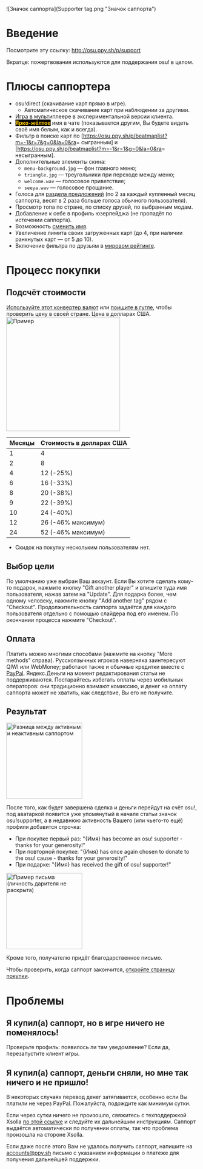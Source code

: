 ![Значок саппорта](Supporter tag.png "Значок саппорта")

Введение
========

Посмотрите эту ссылку: <http://osu.ppy.sh/p/support>

Вкратце: пожертвования используются для поддержания osu! в целом.

Плюсы саппортера
================

-   osu!direct (скачивание карт прямо в игре).
    -   Автоматическое скачивание карт при наблюдении за другими.
-   Игра в мультиплеере в экспериментальной версии клиента.
-   <span style="color:#FFC700; background-color:#000000; font-weight:bold;">Ярко-жёлтое</span> имя в чате (показывается другим, Вы будете видеть своё имя белым, как и всегда).
-   Фильтр в поиске карт по \[<https://osu.ppy.sh/p/beatmaplist?m=-1&r=7&g=0&la=0&ra>= сыгранным\] и \[<https://osu.ppy.sh/p/beatmaplist?m=-1&r=1&g=0&la=0&ra>= несыгранным\].
-   Дополнительные элементы скина:
    -   `menu-background.jpg` — фон главного меню;
    -   `triangle.jpg` — треугольники при переходе между меню;
    -   `welcome.wav` — голосовое приветствие;
    -   `seeya.wav` — голосовое прощание.
-   Голоса для [раздела предложений](http://osu.ppy.sh/forum/4) (по 2 за каждый купленный месяц саппорта, весят в 2 раза больше голоса обычного пользователя).
-   Просмотр топа по стране, по списку друзей, по выбранным модам.
-   Добавление к себе в профиль юзерпейджа (не пропадёт по истечении саппорта).
-   Возможность [сменить имя](https://store.ppy.sh/store/product/32).
-   Увеличение лимита своих загруженных карт (до 4, при наличии ранкнутых карт — от 5 до 10).
-   Включение фильтра по друзьям в [мировом рейтинге](http://osu.ppy.sh/p/pp).

Процесс покупки
===============

Подсчёт стоимости
-----------------

[Используйте этот конвертер валют](http://www.oanda.com/currency/converter/) или [поищите в гугле](https://www.google.com), чтобы проверить цену в своей стране. Цена в долларах США. <img src="O!s Decide.jpg" title="fig:Пример" alt="Пример" width="300" />

| Месяцы | Стоимость в долларах США |
|--------|--------------------------|
| 1      | 4                        |
| 2      | 8                        |
| 4      | 12 (-25%)                |
| 6      | 16 (-33%)                |
| 8      | 20 (-38%)                |
| 9      | 22 (-39%)                |
| 10     | 24 (-40%)                |
| 12     | 26 (-46% максимум)       |
| 24     | 52 (-46% максимум)       |

-   Скидок на покупку нескольким пользователям нет.

Выбор цели
----------

По умолчанию уже выбран Ваш аккаунт. Если Вы хотите сделать кому-то подарок, нажмите кнопку "Gift another player" и впишите туда имя пользователя, нажав затем на "Update". Для подарка более, чем одному человеку, нажмите кнопку "Add another tag" рядом с "Checkout". Продолжительность саппорта задаётся для каждого пользователя отдельно с помощью слайдера под его именем. По окончании процесса нажмите "Checkout".

Оплата
------

Платить можно многими способами (нажмите на кнопку "More methods" справа). Русскоязычных игроков наверняка заинтересуют QIWI или WebMoney; работают также и обычные кредитки вместе с [PayPal](https://www.paypal.com). Яндекс.Деньги на момент редактирования статьи не поддерживаются. Постарайтесь избегать оплаты через мобильных операторов: они традиционно взимают комиссию, и денег на оплату саппорта может не хватить, как следствие, Вы его не получите.

Результат
---------

<img src="O!s Duration.jpg" title="Разница между активным и неактивным саппортом" alt="Разница между активным и неактивным саппортом" width="200" />

После того, как будет завершена сделка и деньги перейдут на счёт osu!, под аватаркой появится уже упомянутый в начале статьи значок osu!supporter, а в недавнюю активность Вашего (или чьего-то ещё) профиля добавится строчка:

-   При покупке первый раз: "{Имя} has become an osu! supporter - thanks for your generosity!"
-   При повторной покупке: "{Имя} has once again chosen to donate to the osu! cause - thanks for your generosity!"
-   При подарке: "{Имя} has received the gift of osu! supporter!"

<img src="Osu!support mail-gifted.png" title="Пример письма (личность дарителя не раскрыта)" alt="Пример письма (личность дарителя не раскрыта)" width="200" />

Кроме того, получателю придёт благодарственное письмо.

Чтобы проверить, когда саппорт закончится, [откройте страницу покупки](http://osu.ppy.sh/p/support).

Проблемы
========

Я купил(а) саппорт, но в игре ничего не поменялось!
---------------------------------------------------

Проверьте профиль: появилось ли там уведомление? Если да, перезапустите клиент игры.

Я купил(а) саппорт, деньги сняли, но мне так ничего и не пришло!
----------------------------------------------------------------

В некоторых случаях перевод денег затягивается, особенно если Вы платили не через PayPal. Пожалуйста, подождите как минимум сутки.

Если через сутки ничего не произошло, свяжитесь с техподдержкой Xsolla [по этой ссылке](https://support.xsolla.com/) и следуйте их дальнейшим инструкциям. Саппорт выдаётся автоматически по получении оплаты, так что проблема произошла на стороне Xsolla.

Если даже после этого Вам не удалось получить саппорт, напишите на accounts@ppy.sh письмо с указанием информации о платеже для получения дальнейшей поддержки.
